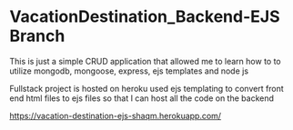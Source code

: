 # VacationDestination_Backend-EJS Branch

This is just a simple CRUD application that allowed me to learn how to to utilize mongodb, mongoose, express, ejs templates and node js

Fullstack project is hosted on heroku
used ejs templating to convert front end html files to ejs files so that I can host all the code on the backend 

https://vacation-destination-ejs-shaqm.herokuapp.com/
